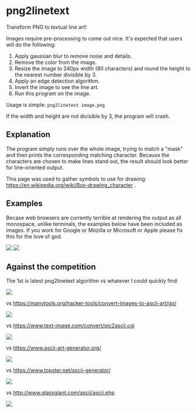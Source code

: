 # png2linetext

Transform PNG to textual line art!

Images require pre-processing to come out nice. It's expected that users will do
the following:

1. Apply gaussian blur to remove noise and details.
2. Remove the color from the image.
3. Resize the image to 240px width (80 characters) and round the height to the
nearest number divisible by 3.
4. Apply an edge detection algorithm.
5. Invert the image to see the line art.
6. Run this program on the image.

Usage is simple: `png2linetext image.png`

If the width and height are not divisible by 3, the program will crash.

## Explanation

The program simply runs over the whole image, trying to match a "mask" and then
prints the corresponding matching character. Because the characters are chosen
to make lines stand out, the result should look better for line-oriented output.

This page was used to gather symbols to use for drawing:
https://en.wikipedia.org/wiki/Box-drawing_character .

## Examples

Becase web browsers are currently terrible at rendering the output as all
monospace, unlike terminals, the examples below have been included as images. If
you work for Google or Mozilla or Microsoft or Apple please fix this for the
love of god.

![](./examples/1612117350.png)
![](./examples/1612117326.png)

## Against the competition

The 1st is latest png2linetext algorithm vs whatever I could quickly find:

![](./examples/1612117172.png)

vs https://manytools.org/hacker-tools/convert-images-to-ascii-art/go/

![](./examples/1612074741.png)

vs https://www.text-image.com/convert/pic2ascii.cgi

![](./examples/1612075210.png)

vs https://www.ascii-art-generator.org/

![](./examples/1612075258.png)

vs https://www.topster.net/ascii-generator/

![](./examples/1612075432.png)

vs http://www.glassgiant.com/ascii/ascii.php

![](./examples/1612075461.png)


